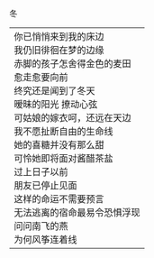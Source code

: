 冬

|     |
| --- |
| 你已悄悄来到我的床边<br>我仍旧徘徊在梦的边缘<br>赤脚的孩子怎舍得金色的麦田<br>愈走愈要向前<br>终究还是闻到了冬天<br>暧昧的阳光 撩动心弦<br>可姑娘的嫁衣呵，还远在天边<br>我不愿扯断自由的生命线<br>她的喜糖并没有那么甜<br>可怜她即将面对酱醋茶盐<br>过上日子以前<br>朋友已停止见面<br>这样的命运不需要预言<br>无法逃离的宿命最易令恐惧浮现<br>问问南飞的燕<br>为何风筝连着线 |
